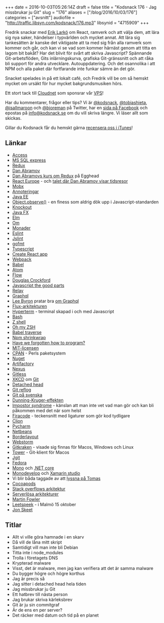 +++
date = 2016-10-03T05:26:14Z
draft = false
title = "Kodsnack 176 - Jag missbrukar ju Git"
slug = "176"
aliases = ["/blog/2016/10/03/176"]
categories = ["avsnitt"]
audiofile = "http://traffic.libsyn.com/kodsnack/176.mp3"
libsynid = "4715909"
+++

Fredrik snackar med [Erik Larkö](https://twitter.com/eriklarko) om React, ramverk och att välja dem, att lära sig nya saker, händelser i typvärlden och mycket annat. Att lära sig tankesätten är kanske det viktigaste att ta med sig från alla ramverk som kommer och går, och kan vi se vad som kommer härnäst genom att titta en lagom bit bakåt? Har det blivit för svårt att skriva Javascript? Spännande Git-arbetsflöden, Gits inlärningskurva, grafiska Git-gränssnitt och att råka bli support för andra utvecklare. Autouppdatering. Och det osannolika i att NPM och alla paket där fortfarande inte funkar sämre än det gör.

Snacket spelades in på ett lokalt café, och Fredrik vill be om så hemskt mycket om ursäkt för hur mycket bakgrundsmusiken hörs.

Ett stort tack till [Cloudnet](http://www.cloudnet.se) som sponsrar vår [VPS](http://en.wikipedia.org/wiki/Virtual_private_server)!

Har du kommentarer, frågor eller tips? Vi är [@kodsnack](https://www.twitter.com/kodsnack), [@tobiashieta](https://www.twitter.com/tobiashieta), [@isallmaroon](https://www.twitter.com/isallmaroon) och [@bjoreman](https://www.twitter.com/bjoreman) på Twitter, har en [sida på Facebook](https://www.facebook.com/kodsnack) och epostas på [info@kodsnack.se](mailto:info@kodsnack.se) om du vill skriva längre. Vi läser allt som skickas.

Gillar du Kodsnack får du hemskt gärna [recensera oss i iTunes](http://itunes.apple.com/se/podcast/kodsnack/id561631498?l=en)!

## Länkar ##
* [Access](https://en.wikipedia.org/wiki/Microsoft_Access)
* [MS SQL express](https://en.wikipedia.org/wiki/SQL_Server_Express)
* [Redux](http://redux.js.org/)
* [Dan Abramov](https://twitter.com/dan_abramov?lang=sv)
* [Dan Abramovs kurs om Redux](https://egghead.io/courses/getting-started-with-redux) på Egghead
* [React Europe](https://www.react-europe.org/) - och [talet där Dan Abramov visar tidsresor](https://www.youtube.com/watch?v=xsSnOQynTHs)
* [Mobx](http://mobxjs.github.io/mobx/)
* [Annoteringar](https://en.wikipedia.org/wiki/Java_annotation)
* [Java EE](https://en.wikipedia.org/wiki/Java_Platform,_Enterprise_Edition)
* [Object.observe()](https://developer.mozilla.org/en-US/docs/Web/JavaScript/Reference/Global_Objects/Object/observe) - en finess som aldrig dök upp i Javascript-standarden
* [Knockout](http://knockoutjs.com/)
* [Java FX](https://en.wikipedia.org/wiki/JavaFX)
* [Elm](https://en.wikipedia.org/wiki/Elm_%28programming_language%29)
* [Om](https://github.com/omcljs/om)
* [Monader](https://en.wikipedia.org/wiki/Monad_%28functional_programming%29)
* [Eslint](http://eslint.org/)
* [Jslint](http://www.jslint.com/)
* [gofmt](https://golang.org/cmd/gofmt/)
* [Typescript](https://en.wikipedia.org/wiki/TypeScript)
* [Create React app](https://github.com/facebookincubator/create-react-app)
* [Webpack](https://webpack.github.io/)
* [Babel](https://babeljs.io/)
* [Atom](https://atom.io/)
* [Flow](https://flowtype.org/)
* [Douglas Crockford](https://en.wikipedia.org/wiki/Douglas_Crockford)
* [Javascript the good parts](http://shop.oreilly.com/product/9780596517748.do)
* [Relay](https://facebook.github.io/relay/)
* [Graphql](https://facebook.github.io/react/blog/2015/05/01/graphql-introduction.html)
* [Lee Byron](https://twitter.com/leeb) pratar bra [om Graphql](https://www.youtube.com/watch?v=WQLzZf34FJ8)
* [Flux-arkitekturen](https://facebook.github.io/react/docs/flux-overview)
* [Hyperterm](https://hyperterm.org/) - terminal skapad i och med Javascript
* [Bash](https://en.wikipedia.org/wiki/Bash_%28Unix_shell%29)
* [Z shell](https://en.wikipedia.org/wiki/Z_shell)
* [Oh my ZSH](http://ohmyz.sh/)
* [Babel traverse](https://github.com/babel/babel/tree/master/packages/babel-traverse)
* [Npm shrinkwrap](https://docs.npmjs.com/cli/shrinkwrap)
* [Have we forgotten how to program?](http://www.haneycodes.net/npm-left-pad-have-we-forgotten-how-to-program/)
* [MIT-licensen](https://opensource.org/licenses/MIT)
* [CPAN](https://en.wikipedia.org/wiki/CPAN) - Perls paketsystem
* [Nuget](https://en.wikipedia.org/wiki/NuGet)
* [Artifactory](https://www.jfrog.com/open-source/)
* [Nexus](http://www.sonatype.org/nexus/)
* [Gitless](http://gitless.com/)
* [XKCD](https://xkcd.com) om [Git](https://xkcd.com/1597/)
* [Detached head](https://www.git-tower.com/learn/git/faq/detached-head-when-checkout-commit)
* [Git reflog](https://git-scm.com/docs/git-reflog)
* [Git på svenska](https://github.com/bjorne/git-pa-svenska)
* [Dunning-Kruger-effekten](https://en.wikipedia.org/wiki/Dunning%E2%80%93Kruger_effect)
* [Impostor syndrome](https://en.wikipedia.org/wiki/Impostor_syndrome) - känslan att man inte vet vad man gör och kan bli påkommen med det när som helst
* [Firacode](https://github.com/tonsky/FiraCode) - teckensnitt med ligaturer som gör kod tydligare
* [Clion](https://www.jetbrains.com/clion/?utm_source=kodsnack&utm_medium=sponslink&utm_content=clionge&utm_campaign=clion)
* [Pycharm](https://www.jetbrains.com/pycharm/)
* [Netbeans](https://en.wikipedia.org/wiki/NetBeans)
* [Borderlayout](https://docs.oracle.com/javase/tutorial/uiswing/layout/border.html)
* [Webstorm](https://www.jetbrains.com/webstorm/)
* [Gitkraken](https://www.gitkraken.com/) - visade sig finnas för Macos, Windows och Linux
* [Tower](https://www.git-tower.com/mac/) - Git-klient för Macos
* [Jgit](https://eclipse.org/jgit/)
* [Fedora](https://en.wikipedia.org/wiki/Fedora_%28operating_system%29)
* [Mono](https://en.wikipedia.org/wiki/Mono_%28software%29) och [.NET core](http://kodsnack.se/162/)
* [Monodevelop](https://en.wikipedia.org/wiki/MonoDevelop) och [Xamarin studio](https://en.wikipedia.org/wiki/Xamarin#Xamarin_Studio)
* Vi blir båda taggade av att [lyssna på Tomas](http://kodsnack.se/173/)
* [Cocoapods](https://cocoapods.org/)
* [Stack overflows arkitektur](http://nickcraver.com/blog/2016/02/17/stack-overflow-the-architecture-2016-edition/)
* [Serverlösa arkitekturer](http://martinfowler.com/articles/serverless.html)
* [Martin Fowler](https://en.wikipedia.org/wiki/Martin_Fowler)
* [Leetspeek](https://leetspeak.se/2016/) - i Malmö 15 oktober
* [Jon Skeet](https://www.quora.com/Who-is-Jon-Skeet-and-how-did-he-become-famous-on-Stack-Overflow)

## Titlar ##
* Allt vi ville göra hamnade i en skarv
* Då vill de låna mitt skript
* Samtidigt vill man inte bli Debian
* Titta inte i node_modules
* Trolla i företagets DNS
* Krypterad malware
* Visst, det är malware, men jag kan verifiera att det är samma malware
* Du bygger högre och högre korthus
* Jag är precis så
* Jag sitter i detached head hela tiden
* Jag missbrukar ju Git
* Ett hatbrev till nästa person
* Jag brukar skriva kärleksbrev
* Git är ju sin commitgraf
* Är de ens en per server?
* Det räcker med datum och tid på en planet